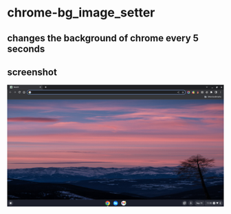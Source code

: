 # chrome-bg_image_setter

## changes the background of chrome every 5 seconds

## screenshot
![alt text](./images/Screenshot%202022-09-19%2011.55.25%20AM.png)